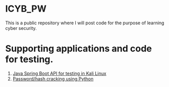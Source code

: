# ICYB_PW
This is a public repository where I will post code for the purpose of learning cyber security. 

# Supporting applications and code for testing.
1. [Java Spring Boot API for testing in Kali Linux](https://github.com/lukaszFD/SpringBoot/tree/main/SpringBoot.ICYB_PW_API) 
2. [Password/hash cracking using Python](https://github.com/lukaszFD/python/tree/main/password_cracking)

